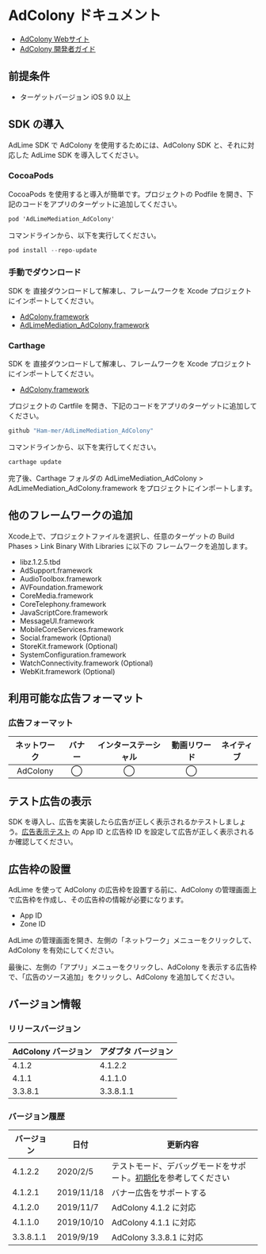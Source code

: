 # AdColony ドキュメント
- [AdColony Webサイト](https://www.adcolony.com)
- [AdColony 開発者ガイド](https://github.com/AdColony/AdColony-iOS-SDK-3/wiki/Project-Setup)

## 前提条件
- ターゲットバージョン iOS 9.0 以上

## SDK の導入
AdLime SDK で AdColony を使用するためには、AdColony SDK と、それに対応した AdLime SDK を導入してください。

### CocoaPods

CocoaPods を使用すると導入が簡単です。プロジェクトの Podfile を開き、下記のコードをアプリのターゲットに追加してください。
```objectivec
pod 'AdLimeMediation_AdColony'
```

コマンドラインから、以下を実行してください。
```objectivec
pod install --repo-update
```

### 手動でダウンロード
SDK を 直接ダウンロードして解凍し、フレームワークを Xcode プロジェクトにインポートしてください。
- [AdColony.framework](https://github.com/Ham-mer/AdLime-iOS-Pub/raw/master/DownloadZip/Networks/AdColony/AdColony_4.1.2.zip)
- [AdLimeMediation_AdColony.framework](https://github.com/Ham-mer/AdLime-iOS-Pub/raw/master/DownloadZip/AdLimeMediation_AdColony/4.1.2.2.zip)

### Carthage
SDK を 直接ダウンロードして解凍し、フレームワークを Xcode プロジェクトにインポートしてください。
- [AdColony.framework](https://github.com/Ham-mer/AdLime-iOS-Pub/raw/master/DownloadZip/Networks/AdColony/AdColony_4.1.2.zip)

プロジェクトの Cartfile を開き、下記のコードをアプリのターゲットに追加してください。
```objectivec
github "Ham-mer/AdLimeMediation_AdColony"
```

コマンドラインから、以下を実行してください。
```objectivec
carthage update
```

完了後、Carthage フォルダの AdLimeMediation_AdColony > AdLimeMediation_AdColony.framework をプロジェクトにインポートします。

## 他のフレームワークの追加
Xcode上で、プロジェクトファイルを選択し、任意のターゲットの Build Phases > Link Binary With Libraries に以下の フレームワークを追加します。

- libz.1.2.5.tbd
- AdSupport.framework
- AudioToolbox.framework
- AVFoundation.framework
- CoreMedia.framework
- CoreTelephony.framework
- JavaScriptCore.framework
- MessageUI.framework
- MobileCoreServices.framework
- Social.framework (Optional)
- StoreKit.framework (Optional)
- SystemConfiguration.framework
- WatchConnectivity.framework (Optional)
- WebKit.framework (Optional)

## 利用可能な広告フォーマット

### 広告フォーマット
|ネットワーク|バナー|インターステーシャル|動画リワード|ネイティブ|
|:--------:|:----:|:--------------:|:--------:|:----:|
|AdColony  | ◯    | ◯              |   ◯      |      |

## テスト広告の表示
SDK を導入し、広告を実装したら広告が正しく表示されるかテストしましょう。[広告表示テスト](./test.md#AdColocy) の App ID と広告枠 ID を設定して広告が正しく表示されるか確認してください。

## 広告枠の設置

AdLime を使って AdColony の広告枠を設置する前に、AdColony の管理画面上で広告枠を作成し、その広告枠の情報が必要になります。
- App ID
- Zone ID

AdLime の管理画面を開き、左側の「ネットワーク」メニューをクリックして、AdColony を有効にしてください。

最後に、左側の「アプリ」メニューをクリックし、AdColony を表示する広告枠で、「広告のソース追加」をクリックし、AdColony を追加してください。

## バージョン情報

### リリースバージョン
| AdColony バージョン | アダプタ バージョン |
|:-----------------|:----------------|
| 4.1.2            | 4.1.2.2         |
| 4.1.1            | 4.1.1.0         |
| 3.3.8.1          | 3.3.8.1.1       |

### バージョン履歴
| バージョン        | 日付       | 更新内容                           |
|-----------------|------------|----------------------------------|
| 4.1.2.2         | 2020/2/5   | テストモード、デバッグモードをサポート。[初期化](./init.md)を参考してください|
| 4.1.2.1         | 2019/11/18 | バナー広告をサポートする        |
| 4.1.2.0         | 2019/11/7  | AdColony 4.1.2  に対応        |
| 4.1.1.0         | 2019/10/10 | AdColony 4.1.1  に対応        |
| 3.3.8.1.1       | 2019/9/19  | AdColony 3.3.8.1  に対応        |